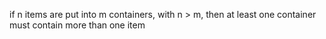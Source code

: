 if n items are put into m containers, with n > m, then at least one container must contain more than one item
